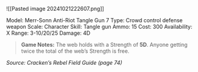 ![[Pasted image 20241021222607.png]]

Model: Merr-Sonn Anti-Riot Tangle Gun 7
Type: Crowd control defense weapon
Scale: Character
Skill: Tangle gun
Ammo: 15
Cost: 300
Availability: X
Range: 3-10/20/25
Damage: 4D

> **Game Notes:** 
> The web holds with a Strength of **5D**. Anyone getting twice the total of the web’s Strength is free. 

*Source: Cracken’s Rebel Field Guide (page 74)*